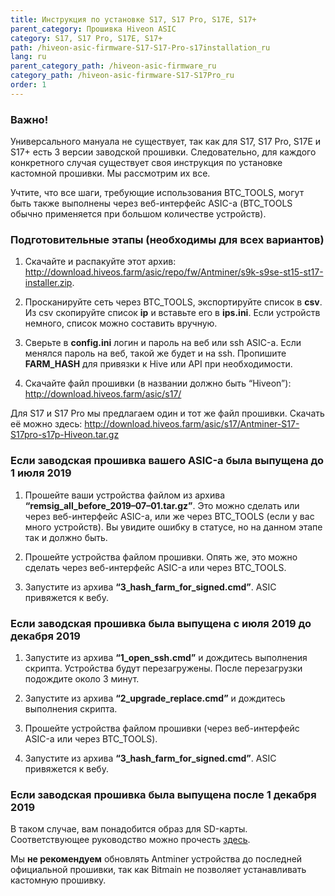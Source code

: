 ```yaml
---
title: Инструкция по установке S17, S17 Pro, S17E, S17+
parent_category: Прошивка Hiveon ASIC
category: S17, S17 Pro, S17E, S17+
path: /hiveon-asic-firmware-S17-S17-Pro-s17installation_ru
lang: ru
parent_category_path: /hiveon-asic-firmware_ru
category_path: /hiveon-asic-firmware-S17-S17Pro_ru
order: 1
---
```


### Важно!
Универсального мануала не существует, так как для S17, S17 Pro, S17E и S17+ есть 3 версии заводской прошивки. Следовательно, для каждого конкретного случая существует своя инструкция по установке кастомной прошивки. Мы рассмотрим их все.

Учтите, что все шаги, требующие использования BTC_TOOLS, могут быть также выполнены через веб-интерфейс ASIC-а (BTC_TOOLS обычно применяется при большом количестве устройств).

### Подготовительные этапы (необходимы для всех вариантов)
1. Скачайте и распакуйте этот архив: http://download.hiveos.farm/asic/repo/fw/Antminer/s9k-s9se-st15-st17-installer.zip.

2. Просканируйте сеть через BTC_TOOLS, экспортируйте список в **csv**. Из csv скопируйте список **ip** и вставьте его в **ips.ini**. Если устройств немного, список можно составить вручную.

3. Сверьте в **config.ini** логин и пароль на веб или ssh ASIC-а. Если менялся пароль на веб, такой же будет и на ssh. Пропишите **FARM_HASH** для привязки к Hive или API при необходимости.

4. Скачайте файл прошивки (в названии должно быть “Hiveon”):
http://download.hiveos.farm/asic/s17/

Для S17 и S17 Pro мы предлагаем один и тот же файл прошивки. Скачать её можно здесь:
http://download.hiveos.farm/asic/s17/Antminer-S17-S17pro-s17p-Hiveon.tar.gz

### Если заводская прошивка вашего ASIC-а была выпущена до 1 июля 2019
1. Прошейте ваши устройства файлом из архива **“remsig_all_before_2019–07–01.tar.gz”**. Это можно сделать или через веб-интерфейс ASIC-а, или же через BTC_TOOLS (если у вас много устройств). Вы увидите ошибку в статусе, но на данном этапе так и должно быть.

2. Прошейте устройства файлом прошивки. Опять же, это можно сделать через веб-интерфейс ASIC-а или через BTC_TOOLS.

3. Запустите из архива **“3_hash_farm_for_signed.cmd”**. ASIC привяжется к вебу.

### Если заводская прошивка была выпущена с июля 2019 до декабря 2019
1. Запустите из архива **“1_open_ssh.cmd”** и дождитесь выполнения скрипта. Устройства будут перезагружены. После перезагрузки подождите около 3 минут.

2. Запустите из архива **“2_upgrade_replace.cmd”** и дождитесь выполнения скрипта.

3. Прошейте устройства файлом прошивки (через веб-интерфейс ASIC-а или через BTC_TOOLS).

4. Запустите из архива **“3_hash_farm_for_signed.cmd”**. ASIC привяжется к вебу.

### Если заводская прошивка была выпущена после 1 декабря 2019
В таком случае, вам понадобится образ для SD-карты. Соответствующее руководство можно прочесть [здесь](https://hiveos.farm/hiveon-asic-firmware-general-installation_sd_card_ru).

Мы **не рекомендуем** обновлять Antminer устройства до последней официальной прошивки, так как Bitmain не позволяет устанавливать кастомную прошивку.
